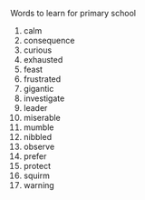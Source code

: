 Words to learn for primary school

1. calm
2. consequence
3. curious
4. exhausted
5. feast
6. frustrated
7. gigantic
8. investigate
9. leader
10. miserable
11. mumble
12. nibbled
13. observe
14. prefer
15. protect
16. squirm
17. warning
